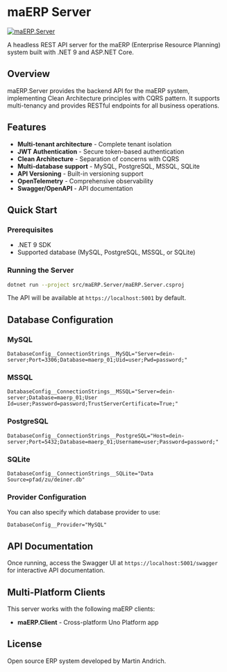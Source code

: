 # maERP Server

[![maERP.Server](https://github.com/maERP/maERP/actions/workflows/dotnet.yml/badge.svg?branch=main)](https://github.com/maERP/maERP/actions/workflows/dotnet.yml)

A headless REST API server for the maERP (Enterprise Resource Planning) system built with .NET 9 and ASP.NET Core.

## Overview

maERP.Server provides the backend API for the maERP system, implementing Clean Architecture principles with CQRS pattern. It supports multi-tenancy and provides RESTful endpoints for all business operations.

## Features

- **Multi-tenant architecture** - Complete tenant isolation
- **JWT Authentication** - Secure token-based authentication
- **Clean Architecture** - Separation of concerns with CQRS
- **Multi-database support** - MySQL, PostgreSQL, MSSQL, SQLite
- **API Versioning** - Built-in versioning support
- **OpenTelemetry** - Comprehensive observability
- **Swagger/OpenAPI** - API documentation

## Quick Start

### Prerequisites

- .NET 9 SDK
- Supported database (MySQL, PostgreSQL, MSSQL, or SQLite)

### Running the Server

```bash
dotnet run --project src/maERP.Server/maERP.Server.csproj
```

The API will be available at `https://localhost:5001` by default.

## Database Configuration

### MySQL
```
DatabaseConfig__ConnectionStrings__MySQL="Server=dein-server;Port=3306;Database=maerp_01;Uid=user;Pwd=password;"
```

### MSSQL
```
DatabaseConfig__ConnectionStrings__MSSQL="Server=dein-server;Database=maerp_01;User Id=user;Password=password;TrustServerCertificate=True;"
```

### PostgreSQL
```
DatabaseConfig__ConnectionStrings__PostgreSQL="Host=dein-server;Port=5432;Database=maerp_01;Username=user;Password=password;"
```

### SQLite
```
DatabaseConfig__ConnectionStrings__SQLite="Data Source=pfad/zu/deiner.db"
```

### Provider Configuration

You can also specify which database provider to use:
```
DatabaseConfig__Provider="MySQL"
```

## API Documentation

Once running, access the Swagger UI at `https://localhost:5001/swagger` for interactive API documentation.

## Multi-Platform Clients

This server works with the following maERP clients:
- **maERP.Client** - Cross-platform Uno Platform app

## License

Open source ERP system developed by Martin Andrich.
